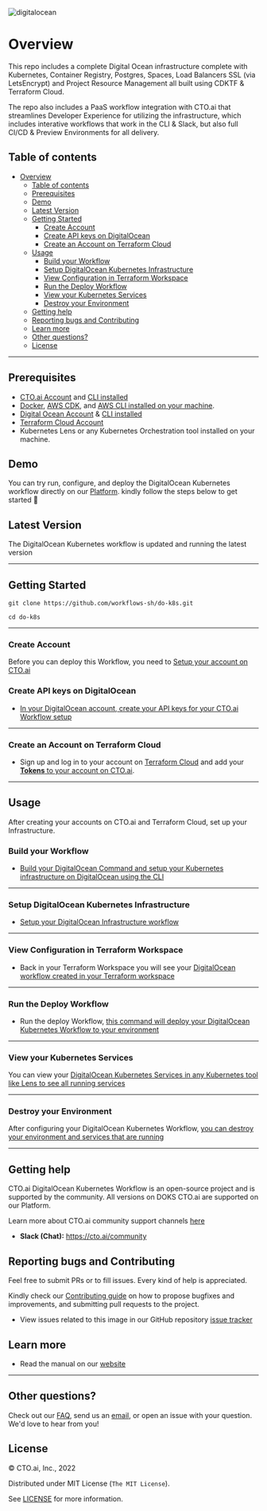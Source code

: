 
![digitalocean](https://user-images.githubusercontent.com/24816990/174116002-537e98e5-3f4c-4c02-9419-49fc0b9ffe39.svg)



# Overview

This repo includes a complete Digital Ocean infrastructure complete with Kubernetes, Container Registry, Postgres, Spaces, Load Balancers
SSL (via LetsEncrypt) and Project Resource Management all built using CDKTF & Terraform Cloud.

The repo also includes a PaaS workflow integration with CTO.ai that streamlines Developer Experience for utilizing the infrastructure, 
which includes interative workflows that work in the CLI & Slack, but also full CI/CD & Preview Environments for all delivery.


## Table of contents

- [Overview](#overview)
  - [Table of contents](#table-of-contents)
  - [Prerequisites](#prerequisites)
  - [Demo](#demo)
  - [Latest Version](#latest-version)
  - [Getting Started](#getting-started)
    - [Create Account](#create-account)
    - [Create API keys on DigitalOcean](#create-api-keys-on-digitalocean)
    - [Create an Account on Terraform Cloud](#create-an-account-on-terraform-cloud)
  - [Usage](#usage)
    - [Build your Workflow](#build-your-workflow)
    - [Setup DigitalOcean Kubernetes Infrastructure](#setup-digitalocean-kubernetes-infrastructure)
    - [View Configuration in Terraform Workspace](#view-configuration-in-terraform-workspace)
    - [Run the Deploy Workflow](#run-the-deploy-workflow)
    - [View your Kubernetes Services](#view-your-kubernetes-services)
    - [Destroy your Environment](#destroy-your-environment)
  - [Getting help](#getting-help)
  - [Reporting bugs and Contributing](#reporting-bugs-and-contributing)
  - [Learn more](#learn-more)
  - [Other questions?](#other-questions)
  - [License](#license)

---

## Prerequisites

- [CTO.ai Account](https://cto.ai/docs/setup-flow) and [CLI installed](https://cto.ai/docs/install-cli) 
- [Docker](https://docs.docker.com/get-docker/), [AWS CDK](https://docs.aws.amazon.com/cdk/v2/guide/getting_started.html), and [AWS CLI installed on your machine](https://docs.aws.amazon.com/cli/latest/userguide/getting-started-install.html).
- [Digital Ocean Account](https://www.digitalocean.com/) & [CLI installed](https://docs.digitalocean.com/reference/doctl/) 
- [Terraform Cloud Account](https://app.terraform.io/session) 
- Kubernetes Lens or any Kubernetes Orchestration tool installed on your machine.

## Demo 

You can try run, configure, and deploy the DigitalOcean Kubernetes workflow directly on our [Platform](https://cto.ai/platform). kindly follow the steps below to get started 🚀

## Latest Version 

The DigitalOcean Kubernetes workflow is updated and running the latest version 

---

## Getting Started 

```
git clone https://github.com/workflows-sh/do-k8s.git

cd do-k8s
```

---

### Create Account 

Before you can deploy this Workflow, you need to [Setup your account on CTO.ai](https://cto.ai/docs/setup-flow)

### Create API keys on DigitalOcean


- [In your DigitalOcean account, create your API keys for your CTO.ai Workflow setup](https://cto.ai/docs/digital-ocean#create-api-keys)


---

### Create an Account on Terraform Cloud

- Sign up and log in to your account on [Terraform Cloud](https://cto.ai/docs/digital-ocean#create-account-on-terraform-cloud) and add your [**Tokens** to your account on CTO.ai](https://cto.ai/docs/digital-ocean#add-tokens-to-ctoai).

---

## Usage 

After creating your accounts on CTO.ai and Terraform Cloud, set up your Infrastructure. 

### Build your Workflow

- [Build your DigitalOcean Command and setup your Kubernetes infrastructure on DigitalOcean using the CLI](https://cto.ai/docs/digital-ocean#build-and-run-your-workflow)


---

### Setup DigitalOcean Kubernetes Infrastructure 

- [Setup your DigitalOcean Infrastructure workflow](https://cto.ai/docs/digital-ocean#setup-digitalocean-infrastructure-workflow)


---

### View Configuration in Terraform Workspace

- Back in your Terraform Workspace you will see your [DigitalOcean workflow created in your Terraform workspace](https://cto.ai/docs/digital-ocean#view-configurations-in-terraform-workspace)

---



### Run the Deploy Workflow

- Run the deploy Workflow, [this command will deploy your DigitalOcean Kubernetes Workflow to your environment](https://cto.ai/docs/digital-ocean#run-the-deploy-workflow)

---

### View your Kubernetes Services 

You can view your [DigitalOcean Kubernetes Services in any Kubernetes tool like Lens to see all running services](https://cto.ai/docs/digital-ocean#kubernetes-services-are-running)

---

### Destroy your Environment 

After configuring your DigitalOcean Kubernetes Workflow, [you can destroy your environment and services that are running](https://cto.ai/docs/digital-ocean#destroy-your-environment)


---

## Getting help 

CTO.ai DigitalOcean Kubernetes Workflow is an open-source project and is supported by the community. All versions on DOKS CTO.ai are supported on our Platform.  

Learn more about CTO.ai community support channels [here](https://cto.ai/community)

- **Slack (Chat):** https://cto.ai/community


## Reporting bugs and Contributing 

Feel free to submit PRs or to fill issues. Every kind of help is appreciated.

Kindly check our [Contributing guide]() on how to propose bugfixes and improvements, and submitting pull requests to the project.

- View issues related to this image in our GitHub repository [issue tracker](https://github.com/workflows-sh/do-k8s/issues )


## Learn more 

- Read the manual on our [website](https://cto.ai/docs/digital-ocean)

---

## Other questions?

Check out our [FAQ](https://cto.ai/docs/faq), send us an [email](https://cto.ai/docs/contact-support), or open an issue with your question. We'd love to hear from you!


## License 

&copy; CTO.ai, Inc., 2022

Distributed under MIT License (`The MIT License`).

See [LICENSE](LICENSE) for more information.
